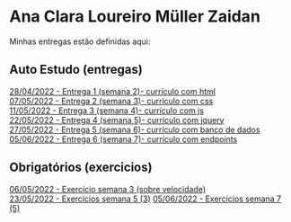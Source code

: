 # Ana Clara Loureiro Müller Zaidan
Minhas entregas estão definidas aqui:
## Auto Estudo (entregas)
<a href="https://github.com/anaclaralmz/modulo2/tree/main/03_AUT_EST_ENTREGA/Semana%202"> 28/04/2022 - Entrega 1 (semana 2)- currículo com html</a>
<br>
<a href="https://github.com/anaclaralmz/modulo2/tree/main/03_AUT_EST_ENTREGA/Semana%203"> 07/05/2022 - Entrega 2 (semana 3)- currículo com css</a>
<br>
<a href="https://github.com/anaclaralmz/modulo2/tree/main/03_AUT_EST_ENTREGA/Semana%204"> 11/05/2022 - Entrega 3 (semana 4)- currículo com js</a>
<br>
<a href="https://github.com/anaclaralmz/modulo2/tree/main/03_AUT_EST_ENTREGA/Semana%205"> 22/05/2022 - Entrega 4 (semana 5)- currículo com jquery</a>
<br>
<a href="https://github.com/anaclaralmz/modulo2/tree/main/03_AUT_EST_ENTREGA/Semana%206"> 27/05/2022 - Entrega 5 (semana 6)- currículo com banco de dados</a>
<br>
<a href=""> 05/06/2022 - Entrega 6 (semana 7)- currículo com endpoints</a>

## Obrigatórios (exercicios)
<a href="https://github.com/anaclaralmz/modulo2/tree/main/04_AUT_EST_EX_OBRIGATORIOS/Semana%203"> 06/05/2022 - Exercício semana 3 (sobre velocidade)</a>
<br>
<a href="https://github.com/anaclaralmz/modulo2/tree/main/04_AUT_EST_EX_OBRIGATORIOS/Semana%205"> 23/05/2022 - Exercícios semana 5 (3)</a>
<a href=""> 05/06/2022 - Exercícios semana 7 (5)</a>
